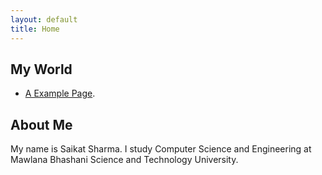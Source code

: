 ```yaml
---
layout: default
title: Home
---
```


## My World

* [A Example Page](./another-page.html).


## About Me
My name is Saikat Sharma. I study Computer Science and Engineering at Mawlana Bhashani Science and Technology University.
